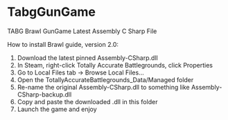 # TabgGunGame
TABG Brawl GunGame Latest Assembly C Sharp File

How to install Brawl guide, version 2.0:
1. Download the latest pinned Assembly-CSharp.dll
2. In Steam, right-click Totally Accurate Battlegrounds, click Properties
3. Go to Local Files tab -> Browse Local Files...
4. Open the TotallyAccurateBattlegrounds_Data/Managed folder
5. Re-name the original Assembly-CSharp.dll to something like Assembly-CSharp-backup.dll
6. Copy and paste the downloaded .dll in this folder
7. Launch the game and enjoy
